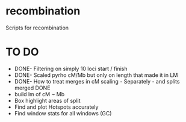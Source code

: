 # recombination
Scripts for recombination

# TO DO  
- DONE- Filtering on simply 10 loci start / finish 
- DONE- Scaled pyrho cM/Mb but only on length that made it in LM
- DONE- How to treat merges in cM scaling - Separately - and splits merged DONE
- build lm of cM ~ Mb
- Box highlight areas of split 
- Find and plot Hotspots accurately 
- Find window stats for all windows (GC) 
